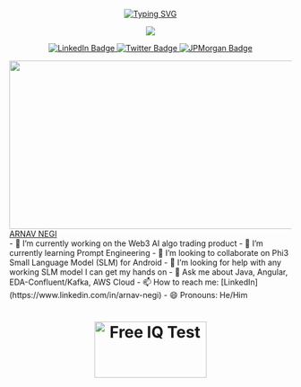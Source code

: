 <!--
**arnav-negi-github/arnav-negi-github** is a ✨ _special_ ✨ repository because its `README.md` (this file) appears on your GitHub profile.

Here are some ideas to get you started:

- 🔭 I’m currently working on ...
- 🌱 I’m currently learning ...
- 👯 I’m looking to collaborate on ...
- 🤔 I’m looking for help with ...
- 💬 Ask me about ...
- 📫 How to reach me: ...
- 😄 Pronouns: ...
- ⚡ Fun fact: ...
-->
<!-- markdownlint-disable MD033 MD041 -->
<head>
  <!-- Import element definition -->
  <script
    type="module"
    src="https://cdn.jsdelivr.net/gh/zerodevx/zero-md@2/dist/zero-md.min.js"
  ></script>
    <script src="https://platform.linkedin.com/badges/js/profile.js" async defer type="text/javascript"></script>
</head>
<div align="center">
    <p>
        <a href="https://git.io/typing-svg"><img src="https://readme-typing-svg.herokuapp.com?font=Zeyada&size=40&pause=1000&color=00FF41&random=false&width=435&lines=Hi+There!;This+is+my+public+GitHub+Space" alt="Typing SVG" /></a>
    </p>
</div>
<div align="center">
    <p>
<!--     <a href="https://git.io/typing-svg"><img src="https://media.giphy.com/media/v1.Y2lkPTc5MGI3NjExcmV5NjVoNmM4M3BsZW41ZGVneWF5MW9lZGQyYTE5ZHI5dDh1bmNlaSZlcD12MV9pbnRlcm5hbF9naWZfYnlfaWQmY3Q9Zw/2xyx8KRogVl7iM6wHs/giphy.gif" /></a> -->
<!--     <a href="https://git.io/typing-svg"><img src="https://media.giphy.com/media/v1.Y2lkPTc5MGI3NjExOXc2bjkyMnlpMzloendxOWdhbDg1eWNtZzYxMnJvYnY3MWo5cWZrOSZlcD12MV9pbnRlcm5hbF9naWZfYnlfaWQmY3Q9Zw/dxn6fRlTIShoeBr69N/giphy.gif" /></a> -->
        <a href="https://git.io/typing-svg"><img src="https://media.giphy.com/media/v1.Y2lkPTc5MGI3NjExaWQwamR0ZGF2bmN4NjYweGIyd2xha2ZjN2x1YmZxNmFrMzVmOW05aiZlcD12MV9pbnRlcm5hbF9naWZfYnlfaWQmY3Q9Zw/26gssNZ4EF6c8Simk/giphy.gif" /></a>
    </p>
</div>
<div id="badges" align="center">
    <p>
      <a href="https://www.linkedin.com/in/arnav-negi">
        <img src="https://img.shields.io/badge/LinkedIn-blue?style=for-the-badge&logo=linkedin&logoColor=white" alt="LinkedIn Badge"/>
      </a> 
      <a href="https://twitter.com/negiarnav">
        <img src="https://img.shields.io/badge/X-black?style=for-the-badge&logo=X&logoColor=white" alt="Twitter Badge"/>
      </a>
      <a href="mailto:arnav.negi@jpmchase.com">
        <img src="https://img.shields.io/badge/JPMorgan%20Chase%20&amp;%20Co-gray?style=for-the-badge&logo=jpmorgan&logoColor=white" alt="JPMorgan Badge"/>
      </a>
    </p>
</div>
<div align="center">
  <img src="https://media.giphy.com/media/dWesBcTLavkZuG35MI/giphy.gif" width="600" height="300"/>
</div>
<div class="badge-base LI-profile-badge" data-locale="en_US" data-size="large" data-theme="dark" data-type="VERTICAL" data-vanity="arnav-negi" data-version="v1"><a class="badge-base__link LI-simple-link" href="https://in.linkedin.com/in/arnav-negi?trk=profile-badge">ARNAV NEGI</a></div>
<!-- markdownlint-enable MD033 -->
- 🔭 I’m currently working on the Web3 AI algo trading product
- 🌱 I’m currently learning Prompt Engineering
- 👯 I’m looking to collaborate on Phi3 Small Language Model (SLM) for Android
- 🤔 I’m looking for help with any working SLM model I can get my hands on
- 💬 Ask me about Java, Angular, EDA-Confluent/Kafka, AWS Cloud
- 📫 How to reach me: [LinkedIn](https://www.linkedin.com/in/arnav-negi)
- 😄 Pronouns: He/Him
<!-- markdownlint-disable MD033 MD041 -->
<div align="center">
    <h1>
        <a href="http://www.free-iqtest.net" title="Free IQ Test"><img src="http://www.free-iqtest.net/images/badges2/l141.gif" width="200" height="100" alt="Free IQ Test" border="0"></a>
    </h1>
</div>
